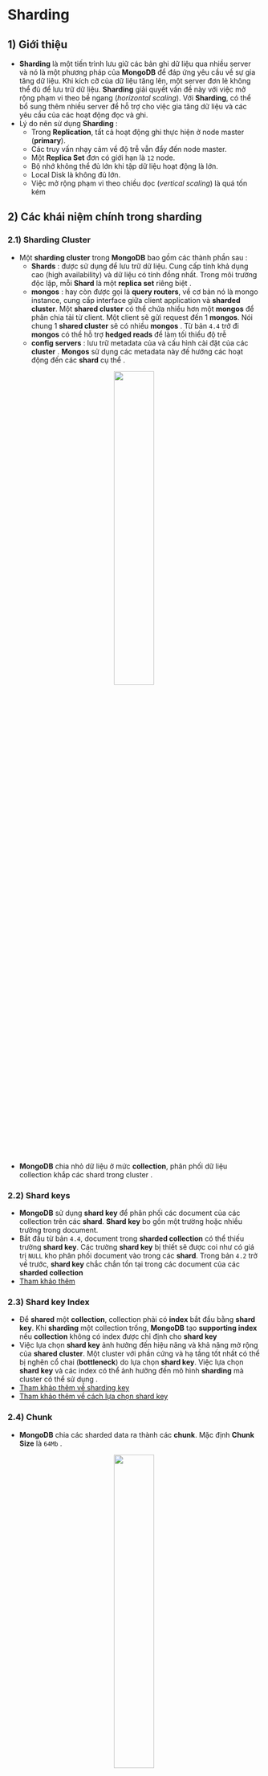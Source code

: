 # Sharding
## **1) Giới thiệu**
- **Sharding** là một tiến trình lưu giữ các bản ghi dữ liệu qua nhiều server và nó là một phương pháp của **MongoDB** để đáp ứng yêu cầu về sự gia tăng dữ liệu. Khi kích cỡ của dữ liệu tăng lên, một server đơn lẻ không thể đủ để lưu trữ dữ liệu. **Sharding** giải quyết vấn đề này với việc mở rộng phạm vi theo bề ngang (*horizontal scaling*). Với **Sharding**, có thể bổ sung thêm nhiều server để hỗ trợ cho việc gia tăng dữ liệu và các yêu cầu của các hoạt động đọc và ghi.
- Lý do nên sử dụng **Sharding** :
    - Trong **Replication**, tất cả hoạt động ghi thực hiện ở node master (**primary**).
    - Các truy vấn nhạy cảm về độ trễ vẫn đẩy đến node master.
    - Một **Replica Set** đơn có giới hạn là `12` node.
    - Bộ nhớ không thể đủ lớn khi tập dữ liệu hoạt động là lớn.
    - Local Disk là không đủ lớn.
    - Việc mở rộng phạm vi theo chiều dọc (*vertical scaling*) là quá tốn kém
## **2) Các khái niệm chính trong sharding**
### **2.1) Sharding Cluster**
- Một **sharding cluster** trong **MongoDB** bao gồm các thành phần sau :
    - **Shards** : được sử dụng để lưu trữ dữ liệu. Cung cấp tính khả dụng cao (high availability) và dữ liệu có tính đồng nhất. Trong môi trường độc lập, mỗi **Shard** là một **replica set** riêng biệt .
    - **mongos** : hay còn được gọi là **query routers**, về cơ bản nó là mongo instance, cung cấp interface giữa client application và **sharded cluster**. Một **shared cluster** có thể chứa nhiều hơn một **mongos** để phân chia tải từ client. Một client sẽ gửi request đến 1 **mongos**. Nói chung 1 **shared cluster** sẽ có nhiều **mongos** . Từ bản `4.4` trở đi **mongos** có thể hỗ trợ **hedged reads** để làm tối thiểu độ trễ
    - **config servers** : lưu trữ metadata của và cấu hình cài đặt của các **cluster** . **Mongos** sử dụng các metadata này đế hướng các hoạt động đến các **shard** cụ thể .

<p align=center><img src=https://i.imgur.com/FGexzbT.png width=40%></p>

- **MongoDB** chia nhỏ dữ liệu ở mức **collection**, phân phối dữ liệu collection khắp các shard trong cluster .
### **2.2) Shard keys**
- **MongoDB** sử dụng **shard key** để phân phối các document của các collection trên các **shard**. **Shard key** bo gồn một trường hoặc nhiều trường trong document.
- Bắt đầu từ bản `4.4`, document trong **sharded collection** có thể thiếu trường **shard key**. Các trường **shard key** bị thiết sẽ được coi như có giá trị `NULL` kho phân phối document vào trong các **shard**. Trong bản `4.2` trở về trước, **shard key** chắc chắn tồn tại trong các document của các **sharded collection**
- [Tham khảo thêm](https://docs.mongodb.com/manual/sharding/#shard-keys)
### **2.3) Shard key Index**
- Để **shared** một **collection**, collection phải có **index** bắt đầu bằng **shard key**. Khi **sharding** một collection trống, **MongoDB** tạo **supporting index** nếu **collection** không có index được chỉ định cho **shard key**
- Việc lựa chọn **shard key** ảnh hưởng đến hiệu năng và khả năng mở rộng của **shared cluster**. Một cluster với phần cứng và hạ tầng tốt nhất có thể bị nghẽn cổ chai (**bottleneck**) do lựa chọn **shard key**. Việc lựa chọn **shard key** và các index có thể ảnh hưởng đến mô hình **sharding** mà cluster có thể sử dụng .
- [Tham khảo thêm về sharding key](https://docs.mongodb.com/manual/core/sharding-shard-key/#sharding-shard-key-indexes)
- [Tham khảo thêm về cách lựa chọn shard key](https://docs.mongodb.com/manual/core/sharding-shard-key/#sharding-shard-key-selection)
### **2.4) Chunk**
- **MongoDB** chia các sharded data ra thành các **chunk**. Mặc định **Chunk Size** là `64Mb` .
<p align=center><img src=https://i.imgur.com/W9QWADr.png width=40%></p>

### **2.5) Balancer and Even Chunk Distribution**
- Để phân phối đồng đều được các chunk trên tất cả các **shard** trong **cluster**, một **balancer** sẽ chạy ngầm để migrate các **chunk** trên các **shard** .
- **Chunk split** : là tiến trình chia cắt khi **Chunk** tăng đến giới hạn **(Chunk Size)** hoặc khi số lượng Document trong Chunk vượt quá tham số `Maximum Number of Documents Per Chunk to Migrate`. Dựa trên **Shard Key**, **MongoDB** sẽ tiến hành chia cắt thành nhiều **Chunk** nếu cần .
<p align=center><img src=https://i.imgur.com/ujEyer9.png width=30%></p>

- **Chunk Migration** : **MongoDB** chuyển đổi **Chunk** để phân bố lại chunk của Shard Collection. Việc này cũng như việc chúng ta Defragment lại ổ cứng trên Window. **MongoDB** hỗ trợ 2 phương pháp để làm được việc này:
    - **Manual:** Chỉ nên sử dụng trong một số trường hợp nhất định như phân tán dữ liệu sử dụng Bulk Insert
    - **Automatic:** Thông qua tiến trình **Balancer** tự động Migrate lại **chunk** khi có sự phân bố không đều giữa các **chunk** trên các **Shards**
- **Balancer** là một tiến trình chạy ngầm quản lý **chunk migration**. Nếu có sự chênh lệch số **số chunk** giữa shard lớn nhất và nhỏ nhất đạt đến **migration threshold**, **balancer** sẽ bắt đầu migrate **chunk** trên cluster để đảm bảo việc phân phối đều dữ liệu .
<p align=center><img src=https://i.imgur.com/DLwSWCM.png width=40%></p>

- [Tham khảo Data Partition with Chunks](https://docs.mongodb.com/manual/core/sharding-data-partitioning/)
- [Tham khảo về Balancer](https://docs.mongodb.com/manual/core/sharding-balancer-administration/#sharding-balancing)
### **2.6) Thuận lợi của Sharding**
#### **Read/Write**
- **MongoDB** phân phối tải đọc và ghi đều trên các **shard** trên các **sharded cluster**, cho phép mỗi **shard** sử lý một mảng của toàn bộ hoạt động . Cả tải địc và ghi đều có thể mở rộng theo chiều ngang trên cluster bằng việc thêm vào nhiều **shard** hơn .
#### **Khả năng lưu trữ**
- **Sharding** phân phối dữ liệu khắp các shard trong cluster, cho pháp các shard lưu trữ một mảng của toàn bộ dữ liệu trong cluster. Khi nhu cầu dữ liệu tăng, chỉ cần add thêm **shard** là sẽ tăng được khả năng lưu trữ của cluster .
#### **High Availability**
- Việc deploy **config server** và các **shard** là các **replica set** cung cấp thêm tính sẵn sàng của hệ thống .
- Thậm chí dù 1 hoặc nhiều **replica set** bị chết hoàng toàn, **sharded cluster** vẫn có thể tiếp tục đọc và ghi với phần dữ liệu còn lại. Thật vậy, trong khi các dữ liệu trên **shard** bị chết không thể truy cập được, các tác vụ đọc hoặc ghi được trỏ đến các **shard** đang bình thường vẫn thành công .
### **2.7) Những vấn đề cần cân nhắc trước khi thực hiện Sharding**
- Kiến trúc của một **sharding cluster** khá phức tạp yêu cầu một kế hoạch và triển khai cùng sự maitain một cách cẩn thận, kỹ lưỡng .
- Một khi một collection bị shard, **MongoDB** sẽ không có cách nào để unshard sharded collection đó .
- Cân nhắc kỹ lưỡng trong việc lựa chọn **shard key** là cần thiết để đảm bảo hiệu năng của cluster.
- Sharding có các quy tắc và giới hạn trong việc vận hành. [Tham khảo](https://docs.mongodb.com/manual/core/sharded-cluster-requirements/)
### **2.8) Sharded and Non-Sharded Collections**
- Một database có thể kết hộ từ nhiều ***sharded*** và ***unsharded*** collection.
    - ***Sharded*** collection được chia và phân phối khắp các **shard** trong **cluster**.
    - ***Unsharded*** collection được lưu trữ trong **primary shard**. Mỗi database sẽ có một **primary shard** của riêng nó. 

<p align=center><img src=https://i.imgur.com/Mh9EsNC.png width=40%></p>

### **2.9) Kết nối tới Sharded Cluster**
- Cần phải kết nối tới **mongos router** để tương tác với bất cứ collection nào trong **sharded cluster**, bao gồm cả ***sharded*** và ***unsharded*** collection. Client không nên kết nối vào 1 **shard** đơn lẻ để thực hiện thao tác read hoặc write .
<p align=center><img src=https://i.imgur.com/pzV3G98.png width=40%></p>

- Có thể connect tới **mongos** giống như cách kết nối tới `mongod`, sử dụng mongo shell hoặc MongoDB driver .
### **2.10) Phương pháp sharding**
- **MongoDB** hỗ trợ 2 phương pháp **sharding** để phân phối data trên các sharded cluster .
#### **2.10.1) Hashed Sharding**
- **Hashed Sharding** đòi hỏi việc tính toán hàm băm của giá trị trường **shard key**. Mỗi **chunk** sau đó sẽ được gán một range dựa trên giá trị **shard key** đã được hash .
<p align=center><img src=https://i.imgur.com/mN8Rs9x.png width=50%></p>

- Cách này giúp đảm bảo document phân tán được triệt để hơn
- [Tìm hiểu thêm về Hashed Sharding](https://docs.mongodb.com/manual/core/hashed-sharding/)
#### **2.10.2) Ranged sharding** 
- **Ranged sharding** đòi hỏi việc chia dữ liệu dựa trên giá trị của **shard key**. Mỗi **chunk** sẽ được gán vào một range dựa trên giá trị của **shard key** .
<p align=center><img src=https://i.imgur.com/pZXWZA1.png width=50%></p>

- **VD :** shardA chiến từ -10 đến 10. shardB chiếm từ 11 đến 31 chẳng hạn
- Một dãy các **shard key** có giá trị gần nhau gần như sẽ được sắp xếp trên một **chunk**. Điều này giúp cho các tác vụ tìm đúng mục tiêu vì một **mongos** có thể định tuyến tác vụ tới đúng **shard** chứa dữ liệu cần tìm.
- Hiệu suất của **ranged sharding** dựa trên **shard key** được chọn. Cân nhắc **shard key** không kỹ lưỡng có thể dẫn đến việc phân phối data không đồng đều, làm trái với mục tiêu của **sharding** hoặc gây ra hiện tượng nghẽn cổ chai.
- [Tham khảo thêm về Ranged Sharding](https://docs.mongodb.com/manual/core/ranged-sharding/)
### **2.11) Zones trong Sharded Cluster**
- **Zones** có thể giúp cải thiện việc định vị dữ liệu trên các **shard cluster** trên các **data center** khác nhau .
- Trên **shard cluster**, có thể tạo zone các sharded data dựa trên **shard key**. Có thể liên kết mỗi **zone** với 1 hoặc nhiều **shard** trong cluster. Mỗi **shard** cũng có thể kết nối tới nhiều **zone**. 
- Trong mỗi balanced cluster, **MongoDB** chỉ migrate các **chunk** trong một **zone** đến các **shard** liên kết đến **zone** đó .
- Mỗi **zone** bao gồm 1 hoặc nhiều range giá trị **shard key**. Mỗi range trong một **zone** luôn bao gồm cả biên trên và biên dưới của nó .
<p align=center><img src=https://i.imgur.com/XU7TGDt.png width=50%></p>

- Phải sử dụng các field có chứa **shard key** khi định nghĩa mới một range trong **zone**. Nếu sử dụng **compound shard key**, range phải chứa prefix của **shard key**
- [Tham khảo thêm về shard key trong zone](https://docs.mongodb.com/manual/core/zone-sharding/#zone-sharding-shard-key)
- [Tham khảo thêm về zone](https://docs.mongodb.com/manual/core/zone-sharding/#zone-sharding)
### **2.12) Collations in Sharding**
- [Tham khảo thêm](https://docs.mongodb.com/manual/reference/command/shardCollection/#dbcmd.shardCollection)
## **3) Deploy Sharded Cluster**
### **Mô hình**
<img src=https://i.imgur.com/yCKlNex.png>

### **Cài đặt MongoDB**
- **B1 :** Khai báo hostname cho các node :
    ```
    # hostnamectl set-hostname [mongodb_{n}]
    # bash
    ```
- **B2 :** Khai báo file `/etc/hosts` trên các node :
    - Trên `rs1` :
        ```
        # echo "127.0.0.1 localhost" > /etc/hosts
        # echo "10.5.11.101 mongodb_1" >> /etc/hosts
        # echo "10.5.11.102 mongodb_2" >> /etc/hosts
        # echo "10.5.11.103 mongodb_3" >> /etc/hosts
        ```
    - Trên `rs2` :
        ```
        # echo "127.0.0.1 localhost" > /etc/hosts
        # echo "10.5.11.104 mongodb_4" >> /etc/hosts
        # echo "10.5.11.105 mongodb_5" >> /etc/hosts
        # echo "10.5.11.106 mongodb_6" >> /etc/hosts
        ```
- **B3 :** Cài đặt **MongoDB `4.4`** trên tất cả các node. [Tham khảo](https://github.com/QuocCuong97/Linux/blob/master/docs/Services/MONGODB/02_Installation.md)
### **Cấu hình ConfigServer**
> Mô hình mang tính HA cao nhất là có cụm ít nhất 3 **ConfigServer** tạo thành 1 replica set. Bài lab này sẽ chỉ lab trên **Standalone**
- **B1 :** Khai báo clusterRole :
    ```
    # vi /etc/mongo.conf
    ```
    - Chỉnh sửa nội dung sau:
        ```yaml
        ...
        net:
            bindIp: localhost,<hostname(s)|ip address(es)>
        ...
        sharding:
            clusterRole: configsvr
        ...
        ```
- **B2 :** Khởi động lại dịch vụ `mongod` :
    ```
    # systemctl restart mongod
    ```
### **Cấu hình các Shard (các Replica Set)**
- Cấu hình **`rs1`** (trên các node `mongodb_1`, `mongodb_2`, `mongodb_3`)
    - **B1 :** Khai báo tên **replica set** và **bind IP** trên cả 3 node :
        ```
        # vi /etc/mongod.conf
        ```
        - Chỉnh sửa nội dung sau:
            ```yaml
            ...
            net:
                bindIp: localhost,<hostname(s)|ip address(es)>
            ...
            replication:
                replSetName: "rs1"

            sharding:
                clusterRole: shardsvr
            ...
            ```
    - **B2 :** Khởi động lại dịch vụ `mongod` :
        ```
        # systemctl restart mongod
        ```
    - **B3 :** Trên node `mongodb_1`, khởi tạo replica set :
        ```
        # mongo
        > rs.initiate()
        > rs.add('10.5.11.102:27017')
        > rs.add('10.5.11.103:27017')
        ```
    - **B4 :** Kiểm tra lại các member trong replica set :
        ```
        rs1:PRIMARY> rs.status()
        {
                "set" : "rs1",
                ......
                "members" : [
                        {
                                "_id" : 0,
                                "name" : "10.5.11.101:27017",
                                "health" : 1,
                                "state" : 1,
                                "stateStr" : "PRIMARY",
                                ....
                        },
                        {
                                "_id" : 1,
                                "name" : "10.5.11.102:27017",
                                "health" : 1,
                                "state" : 2,
                                "stateStr" : "SECONDARY",
                                ....
                        },
                        {
                                "_id" : 2,
                                "name" : "10.5.11.103:27017",
                                "health" : 1,
                                "state" : 2,
                                "stateStr" : "SECONDARY",
                                ....
                        }
                ],
                ....
        }
        ```
- Cấu hình **`rs2`** (trên các node `mongodb_4`, `mongodb_5`, `mongodb_6`)
    - **B1 :** Khai báo tên **replica set** và **bind IP** trên cả 3 node :
        ```
        # vi /etc/mongod.conf
        ```
        - Chỉnh sửa nội dung sau:
            ```yaml
            ...
            net:
                bindIp: localhost,<hostname(s)|ip address(es)>
            ...
            replication:
                replSetName: "rs2"
            
            sharding:
                clusterRole: shardsvr
            ...
            ```
    - **B2 :** Khởi động lại dịch vụ `mongod` :
        ```
        # systemctl restart mongod
        ```
    - **B3 :** Trên node `mongodb_4`, khởi tạo replica set :
        ```
        # mongo
        > rs.initiate()
        > rs.add('10.5.11.105:27017')
        > rs.add('10.5.11.106:27017')
        ```
    - **B4 :** Kiểm tra lại các member trong replica set :
        ```
        rs2:PRIMARY> rs.status()
        {
                "set" : "rs2",
                ......
                "members" : [
                        {
                                "_id" : 0,
                                "name" : "10.5.11.104:27017",
                                "health" : 1,
                                "state" : 1,
                                "stateStr" : "PRIMARY",
                                ....
                        },
                        {
                                "_id" : 1,
                                "name" : "10.5.11.105:27017",
                                "health" : 1,
                                "state" : 2,
                                "stateStr" : "SECONDARY",
                                ....
                        },
                        {
                                "_id" : 2,
                                "name" : "10.5.11.106:27017",
                                "health" : 1,
                                "state" : 2,
                                "stateStr" : "SECONDARY",
                                ....
                        }
                ],
                ....
        }
        ```
### **Cấu hình Mongos**
- **B1 :**